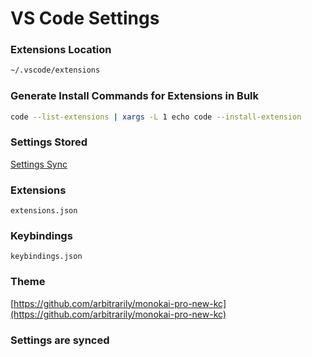 # VS Code Settings

### Extensions Location

```bash
~/.vscode/extensions
```

### Generate Install Commands for Extensions in Bulk

```bash
code --list-extensions | xargs -L 1 echo code --install-extension
```

### Settings Stored

[Settings Sync](https://code.visualstudio.com/docs/editor/settings-sync)

### Extensions

`extensions.json`

### Keybindings

`keybindings.json`

### Theme

[https://github.com/arbitrarily/monokai-pro-new-kc](https://github.com/arbitrarily/monokai-pro-new-kc)

### Settings are synced
